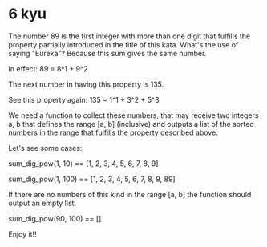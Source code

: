 # 6 kyu


The number 89 is the first integer with more than one digit that fulfills the property partially introduced in the title of this kata. What's the use of saying "Eureka"? Because this sum gives the same number.


In effect: 89 = 8^1 + 9^2


The next number in having this property is 135.


See this property again: 135 = 1^1 + 3^2 + 5^3


We need a function to collect these numbers, that may receive two integers a, b that defines the range [a, b] (inclusive) and outputs a list of the sorted numbers in the range that fulfills the property described above.


Let's see some cases:


sum_dig_pow(1, 10) == [1, 2, 3, 4, 5, 6, 7, 8, 9]


sum_dig_pow(1, 100) == [1, 2, 3, 4, 5, 6, 7, 8, 9, 89]


If there are no numbers of this kind in the range [a, b] the function should output an empty list.


sum_dig_pow(90, 100) == []


Enjoy it!!
